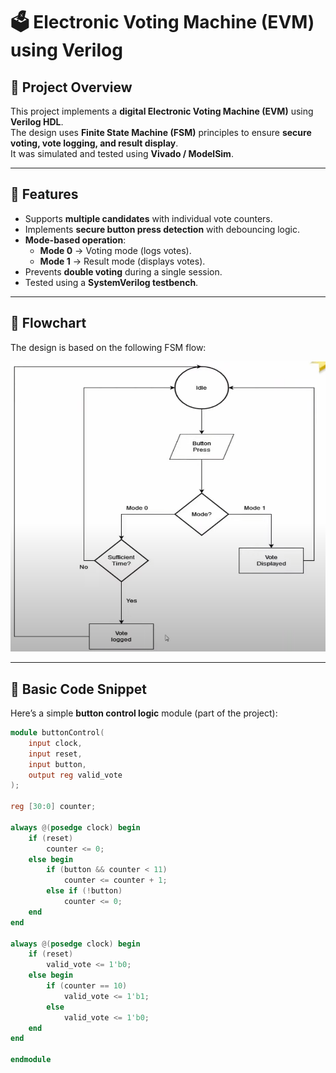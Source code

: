 # 🗳️ Electronic Voting Machine (EVM) using Verilog

## 📌 Project Overview
This project implements a **digital Electronic Voting Machine (EVM)** using **Verilog HDL**.  
The design uses **Finite State Machine (FSM)** principles to ensure **secure voting, vote logging, and result display**.  
It was simulated and tested using **Vivado / ModelSim**.

---

## 🔹 Features
- Supports **multiple candidates** with individual vote counters.  
- Implements **secure button press detection** with debouncing logic.  
- **Mode-based operation**:
  - **Mode 0** → Voting mode (logs votes).  
  - **Mode 1** → Result mode (displays votes).  
- Prevents **double voting** during a single session.  
- Tested using a **SystemVerilog testbench**.  

---

## 🔹 Flowchart
The design is based on the following FSM flow:

![Flowchart](Flowchart.png)


---

## 🔹 Basic Code Snippet
Here’s a simple **button control logic** module (part of the project):

```verilog
module buttonControl(
    input clock,
    input reset,
    input button,
    output reg valid_vote
);

reg [30:0] counter;

always @(posedge clock) begin
    if (reset)
        counter <= 0;
    else begin
        if (button && counter < 11)
            counter <= counter + 1;
        else if (!button)
            counter <= 0;
    end
end

always @(posedge clock) begin
    if (reset)
        valid_vote <= 1'b0;
    else begin
        if (counter == 10)
            valid_vote <= 1'b1;
        else
            valid_vote <= 1'b0;
    end
end

endmodule
